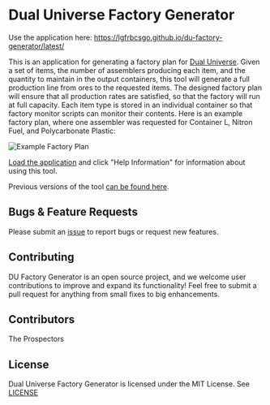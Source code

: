 # Dual Universe Factory Generator

Use the application here: https://lgfrbcsgo.github.io/du-factory-generator/latest/

This is an application for generating a factory plan for [Dual
Universe](https://www.dualuniverse.game/). Given a set of items, the
number of assemblers producing each item, and the quantity to maintain
in the output containers, this tool will generate a full production
line from ores to the requested items. The designed factory plan will
ensure that all production rates are satisfied, so that the factory
will run at full capacity. Each item type is stored in an individual
container so that factory monitor scripts can monitor their contents.
Here is an example factory plan, where one assembler was requested for
Container L, Nitron Fuel, and Polycarbonate Plastic:

![Example Factory Plan](./src/assets/example-map.svg)

[Load the
application](https://lgfrbcsgo.github.io/du-factory-generator/latest/) and
click "Help Information" for information about using this tool.

Previous versions of the tool [can be found here](https://lgfrbcsgo.github.io/du-factory-generator/).

## Bugs & Feature Requests

Please submit an
[issue](https://github.com/lgfrbcsgo/du-factory-generator/issues) to
report bugs or request new features.

## Contributing

DU Factory Generator is an open source project, and we welcome user
contributions to improve and expand its functionality! Feel free to
submit a pull request for anything from small fixes to big enhancements.

## Contributors

The Prospectors

## License

Dual Universe Factory Generator is licensed under the MIT License.
See [LICENSE](./LICENSE)
